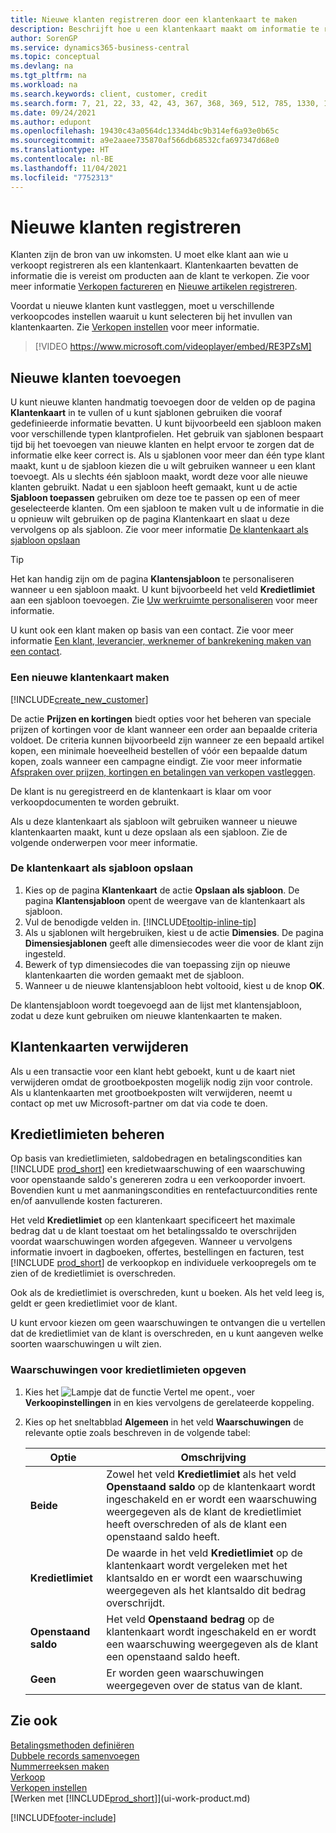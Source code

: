 ```yaml
---
title: Nieuwe klanten registreren door een klantenkaart te maken
description: Beschrijft hoe u een klantenkaart maakt om informatie te registreren over elke nieuwe klant of cliënt aan wie u verkoopt.
author: SorenGP
ms.service: dynamics365-business-central
ms.topic: conceptual
ms.devlang: na
ms.tgt_pltfrm: na
ms.workload: na
ms.search.keywords: client, customer, credit
ms.search.form: 7, 21, 22, 33, 42, 43, 367, 368, 369, 512, 785, 1330, 1380, 1381, 1382, 1627, 2107, 7177, 9080, 9081, 9084, 9301, 9305
ms.date: 09/24/2021
ms.author: edupont
ms.openlocfilehash: 19430c43a0564dc1334d4bc9b314ef6a93e0b65c
ms.sourcegitcommit: a9e2aaee735870af566db68532cfa697347d68e0
ms.translationtype: HT
ms.contentlocale: nl-BE
ms.lasthandoff: 11/04/2021
ms.locfileid: "7752313"
---
```

# <a name="register-new-customers"></a>Nieuwe klanten registreren

Klanten zijn de bron van uw inkomsten. U moet elke klant aan wie u verkoopt registreren als een klantenkaart. Klantenkaarten bevatten de informatie die is vereist om producten aan de klant te verkopen. Zie voor meer informatie [Verkopen factureren](sales-how-invoice-sales.md) en [Nieuwe artikelen registreren](inventory-how-register-new-items.md).  

Voordat u nieuwe klanten kunt vastleggen, moet u verschillende verkoopcodes instellen waaruit u kunt selecteren bij het invullen van klantenkaarten. Zie [Verkopen instellen](sales-setup-sales.md) voor meer informatie.

> [!VIDEO https://www.microsoft.com/videoplayer/embed/RE3PZsM]

## <a name="adding-new-customers"></a>Nieuwe klanten toevoegen
U kunt nieuwe klanten handmatig toevoegen door de velden op de pagina **Klantenkaart** in te vullen of u kunt sjablonen gebruiken die vooraf gedefinieerde informatie bevatten. U kunt bijvoorbeeld een sjabloon maken voor verschillende typen klantprofielen. Het gebruik van sjablonen bespaart tijd bij het toevoegen van nieuwe klanten en helpt ervoor te zorgen dat de informatie elke keer correct is. Als u sjablonen voor meer dan één type klant maakt, kunt u de sjabloon kiezen die u wilt gebruiken wanneer u een klant toevoegt. Als u slechts één sjabloon maakt, wordt deze voor alle nieuwe klanten gebruikt. Nadat u een sjabloon heeft gemaakt, kunt u de actie **Sjabloon toepassen** gebruiken om deze toe te passen op een of meer geselecteerde klanten. Om een sjabloon te maken vult u de informatie in die u opnieuw wilt gebruiken op de pagina Klantenkaart en slaat u deze vervolgens op als sjabloon. Zie voor meer informatie [De klantenkaart als sjabloon opslaan](sales-how-register-new-customers.md#to-save-the-customer-card-as-a-template)

> [!TIP]
> Het kan handig zijn om de pagina **Klantensjabloon** te personaliseren wanneer u een sjabloon maakt. U kunt bijvoorbeeld het veld **Kredietlimiet** aan een sjabloon toevoegen. Zie [Uw werkruimte personaliseren](/dynamics365/business-central/ui-personalization-user#to-start-personalizing-a-page-through-the-personalizing-banner) voor meer informatie.

U kunt ook een klant maken op basis van een contact. Zie voor meer informatie [Een klant, leverancier, werknemer of bankrekening maken van een contact](marketing-create-contact-companies.md#to-create-a-customer-vendor-employee-or-bank-account-from-a-contact).  

### <a name="to-create-a-new-customer-card"></a>Een nieuwe klantenkaart maken

[!INCLUDE[create_new_customer](includes/create_new_customer.md)]

De actie **Prijzen en kortingen** biedt opties voor het beheren van speciale prijzen of kortingen voor de klant wanneer een order aan bepaalde criteria voldoet. De criteria kunnen bijvoorbeeld zijn wanneer ze een bepaald artikel kopen, een minimale hoeveelheid bestellen of vóór een bepaalde datum kopen, zoals wanneer een campagne eindigt. Zie voor meer informatie [Afspraken over prijzen, kortingen en betalingen van verkopen vastleggen](sales-how-record-sales-price-discount-payment-agreements.md).

De klant is nu geregistreerd en de klantenkaart is klaar om voor verkoopdocumenten te worden gebruikt.

Als u deze klantenkaart als sjabloon wilt gebruiken wanneer u nieuwe klantenkaarten maakt, kunt u deze opslaan als een sjabloon. Zie de volgende onderwerpen voor meer informatie.  

### <a name="to-save-the-customer-card-as-a-template"></a>De klantenkaart als sjabloon opslaan

1. Kies op de pagina **Klantenkaart** de actie **Opslaan als sjabloon**. De pagina **Klantensjabloon** opent de weergave van de klantenkaart als sjabloon.
2. Vul de benodigde velden in. [!INCLUDE[tooltip-inline-tip](includes/tooltip-inline-tip_md.md)]
3. Als u sjablonen wilt hergebruiken, kiest u de actie **Dimensies**. De pagina **Dimensiesjablonen** geeft alle dimensiecodes weer die voor de klant zijn ingesteld.
4. Bewerk of typ dimensiecodes die van toepassing zijn op nieuwe klantenkaarten die worden gemaakt met de sjabloon.  
5. Wanneer u de nieuwe klantensjabloon hebt voltooid, kiest u de knop **OK**.

De klantensjabloon wordt toegevoegd aan de lijst met klantensjabloon, zodat u deze kunt gebruiken om nieuwe klantenkaarten te maken.

## <a name="deleting-customer-cards"></a>Klantenkaarten verwijderen

Als u een transactie voor een klant hebt geboekt, kunt u de kaart niet verwijderen omdat de grootboekposten mogelijk nodig zijn voor controle. Als u klantenkaarten met grootboekposten wilt verwijderen, neemt u contact op met uw Microsoft-partner om dat via code te doen.  

## <a name="managing-credit-limits"></a>Kredietlimieten beheren

Op basis van kredietlimieten, saldobedragen en betalingscondities kan [!INCLUDE [prod_short](includes/prod_short.md)] een kredietwaarschuwing of een waarschuwing voor openstaande saldo's genereren zodra u een verkooporder invoert.  Bovendien kunt u met aanmaningscondities en rentefactuurcondities rente en/of aanvullende kosten factureren.  

Het veld **Kredietlimiet** op een klantenkaart specificeert het maximale bedrag dat u de klant toestaat om het betalingssaldo te overschrijden voordat waarschuwingen worden afgegeven. Wanneer u vervolgens informatie invoert in dagboeken, offertes, bestellingen en facturen, test [!INCLUDE [prod_short](includes/prod_short.md)] de verkoopkop en individuele verkoopregels om te zien of de kredietlimiet is overschreden.

Ook als de kredietlimiet is overschreden, kunt u boeken. Als het veld leeg is, geldt er geen kredietlimiet voor de klant.  

U kunt ervoor kiezen om geen waarschuwingen te ontvangen die u vertellen dat de kredietlimiet van de klant is overschreden, en u kunt aangeven welke soorten waarschuwingen u wilt zien.

### <a name="to-specify-credit-limit-warnings"></a>Waarschuwingen voor kredietlimieten opgeven

1. Kies het ![Lampje dat de functie Vertel me opent.](media/ui-search/search_small.png "Vertel me wat u wilt doen"), voer **Verkoopinstellingen** in en kies vervolgens de gerelateerde koppeling.

2. Kies op het sneltabblad **Algemeen** in het veld **Waarschuwingen** de relevante optie zoals beschreven in de volgende tabel:

    |Optie| Omschrijving|
    |------|------------|
    |**Beide**| Zowel het veld **Kredietlimiet** als het veld **Openstaand saldo** op de klantenkaart wordt ingeschakeld en er wordt een waarschuwing weergegeven als de klant de kredietlimiet heeft overschreden of als de klant een openstaand saldo heeft.|
    |**Kredietlimiet**|De waarde in het veld **Kredietlimiet** op de klantenkaart wordt vergeleken met het klantsaldo en er wordt een waarschuwing weergegeven als het klantsaldo dit bedrag overschrijdt.|
    |**Openstaand saldo**|Het veld **Openstaand bedrag** op de klantenkaart wordt ingeschakeld en er wordt een waarschuwing weergegeven als de klant een openstaand saldo heeft.|
    |**Geen**|Er worden geen waarschuwingen weergegeven over de status van de klant.|

## <a name="see-also"></a>Zie ook

[Betalingsmethoden definiëren](finance-payment-methods.md)  
[Dubbele records samenvoegen](sales-how-merge-duplicate-records.md)  
[Nummerreeksen maken](ui-create-number-series.md)  
[Verkoop](sales-manage-sales.md)  
[Verkopen instellen](sales-setup-sales.md)  
[Werken met [!INCLUDE[prod_short](includes/prod_short.md)]](ui-work-product.md)  

[!INCLUDE[footer-include](includes/footer-banner.md)]
